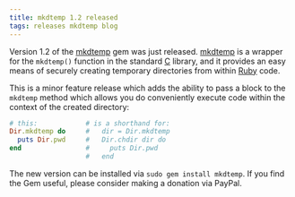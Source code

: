 ```yaml
---
title: mkdtemp 1.2 released
tags: releases mkdtemp blog
---
```


Version 1.2 of the [mkdtemp](/wiki/mkdtemp) gem was just released. [mkdtemp](/wiki/mkdtemp) is a wrapper for the `mkdtemp()` function in the standard [C](/wiki/C) library, and it provides an easy means of securely creating temporary directories from within [Ruby](/wiki/Ruby) code.

This is a minor feature release which adds the ability to pass a block to the `mkdtemp` method which allows you do conveniently execute code within the context of the created directory:

```ruby
# this:            # is a shorthand for:
Dir.mkdtemp do     #   dir = Dir.mkdtemp
  puts Dir.pwd     #   Dir.chdir dir do
end                #     puts Dir.pwd
                   #   end
```

The new version can be installed via `sudo gem install mkdtemp`. If you find the Gem useful, please consider making a donation via PayPal.
